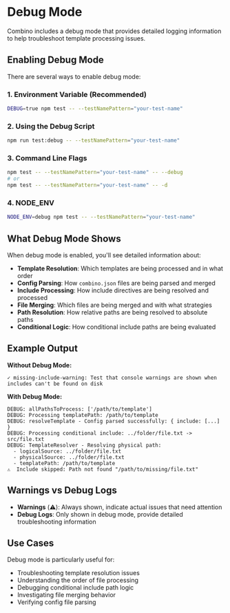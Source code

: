 # Debug Mode

Combino includes a debug mode that provides detailed logging information to help troubleshoot template processing issues.

## Enabling Debug Mode

There are several ways to enable debug mode:

### 1. Environment Variable (Recommended)

```bash
DEBUG=true npm test -- --testNamePattern="your-test-name"
```

### 2. Using the Debug Script

```bash
npm run test:debug -- --testNamePattern="your-test-name"
```

### 3. Command Line Flags

```bash
npm test -- --testNamePattern="your-test-name" -- --debug
# or
npm test -- --testNamePattern="your-test-name" -- -d
```

### 4. NODE_ENV

```bash
NODE_ENV=debug npm test -- --testNamePattern="your-test-name"
```

## What Debug Mode Shows

When debug mode is enabled, you'll see detailed information about:

- **Template Resolution**: Which templates are being processed and in what order
- **Config Parsing**: How `combino.json` files are being parsed and merged
- **Include Processing**: How include directives are being resolved and processed
- **File Merging**: Which files are being merged and with what strategies
- **Path Resolution**: How relative paths are being resolved to absolute paths
- **Conditional Logic**: How conditional include paths are being evaluated

## Example Output

**Without Debug Mode:**

```
✓ missing-include-warning: Test that console warnings are shown when includes can't be found on disk
```

**With Debug Mode:**

```
DEBUG: allPathsToProcess: ['/path/to/template']
DEBUG: Processing templatePath: /path/to/template
DEBUG: resolveTemplate - Config parsed successfully: { include: [...] }
DEBUG: Processing conditional include: ../folder/file.txt -> src/file.txt
DEBUG: TemplateResolver - Resolving physical path:
  - logicalSource: ../folder/file.txt
  - physicalSource: ../folder/file.txt
  - templatePath: /path/to/template
⚠️  Include skipped: Path not found "/path/to/missing/file.txt"
```

## Warnings vs Debug Logs

- **Warnings** (⚠️): Always shown, indicate actual issues that need attention
- **Debug Logs**: Only shown in debug mode, provide detailed troubleshooting information

## Use Cases

Debug mode is particularly useful for:

- Troubleshooting template resolution issues
- Understanding the order of file processing
- Debugging conditional include path logic
- Investigating file merging behavior
- Verifying config file parsing
